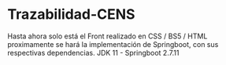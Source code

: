 # Trazabilidad-CENS

Hasta ahora solo está el Front realizado en CSS / BS5 / HTML
proximamente se hará la implementación de Springboot, con sus respectivas dependencias.
JDK 11 - Springboot 2.7.11
